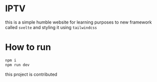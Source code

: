 # IPTV

this is a simple humble website for learning purposes to new framework called `svelte` and styling it using `tailwindcss` 

# How to run


```bash
npm i 
npm run dev
```
this project is contributed
